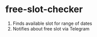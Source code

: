 # free-slot-checker

1. Finds available slot for range of dates
2. Notifies about free slot via Telegram
